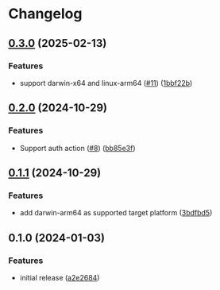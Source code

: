 # Changelog

## [0.3.0](https://github.com/flipt-io/setup-action/compare/v0.2.0...v0.3.0) (2025-02-13)

### Features

* support darwin-x64 and linux-arm64 ([#11](https://github.com/flipt-io/setup-action/issues/11)) ([1bbf22b](https://github.com/flipt-io/setup-action/commit/1bbf22b7613c333454465e12cb730242d892122d))

## [0.2.0](https://github.com/flipt-io/setup-action/compare/v0.1.1...v0.2.0) (2024-10-29)

### Features

* Support auth action ([#8](https://github.com/flipt-io/setup-action/issues/8)) ([bb85e3f](https://github.com/flipt-io/setup-action/commit/bb85e3f714d3da5561ee581d965dcf8d102bcec9))

## [0.1.1](https://github.com/flipt-io/setup-action/compare/v0.1.0...v0.1.1) (2024-10-29)

### Features

* add darwin-arm64 as supported target platform ([3bdfbd5](https://github.com/flipt-io/setup-action/commit/3bdfbd5c751090468e4af092cd5aa68bf9873273))

## 0.1.0 (2024-01-03)

### Features

* initial release ([a2e2684](https://github.com/flipt-io/setup-action/commit/a2e2684092fb9ee10c61b1979e2aed3bab8c5dc1))
